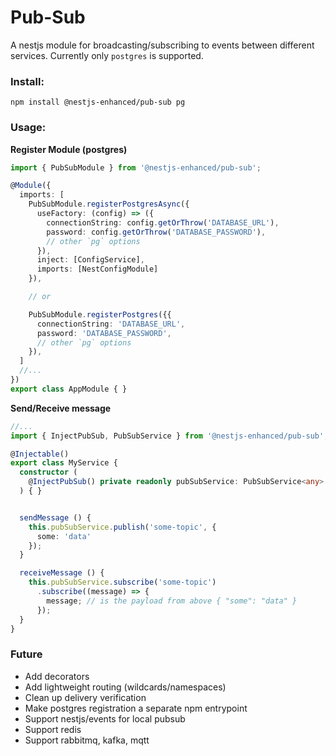 # Pub-Sub

A nestjs module for broadcasting/subscribing to events between different services. Currently only `postgres` is supported.

### Install:
`npm install @nestjs-enhanced/pub-sub pg`

### Usage:
**Register Module (postgres)**
```ts
import { PubSubModule } from '@nestjs-enhanced/pub-sub';

@Module({
  imports: [
    PubSubModule.registerPostgresAsync({
      useFactory: (config) => ({
        connectionString: config.getOrThrow('DATABASE_URL'),
        password: config.getOrThrow('DATABASE_PASSWORD'),
        // other `pg` options
      }),
      inject: [ConfigService],
      imports: [NestConfigModule]
    }),

    // or

    PubSubModule.registerPostgres({{
      connectionString: 'DATABASE_URL',
      password: 'DATABASE_PASSWORD',
      // other `pg` options
    }),
  ]
  //...
})
export class AppModule { }
```

**Send/Receive message**
```ts
//...
import { InjectPubSub, PubSubService } from '@nestjs-enhanced/pub-sub';

@Injectable()
export class MyService {
  constructor (
    @InjectPubSub() private readonly pubSubService: PubSubService<any>
  ) { }


  sendMessage () {
    this.pubSubService.publish('some-topic', {
      some: 'data'
    });
  }

  receiveMessage () {
    this.pubSubService.subscribe('some-topic')
      .subscribe((message) => {
        message; // is the payload from above { "some": "data" }
      });
  }
}
```

### Future
- Add decorators
- Add lightweight routing (wildcards/namespaces)
- Clean up delivery verification
- Make postgres registration a separate npm entrypoint
- Support nestjs/events for local pubsub
- Support redis
- Support rabbitmq, kafka, mqtt
